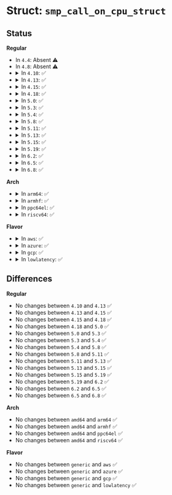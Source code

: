 # Struct: <code>smp_call_on_cpu_struct</code>

## Status
<b>Regular</b>
<ul>
<li>
In <code>4.4</code>: Absent ⚠️
</li>
<li>
In <code>4.8</code>: Absent ⚠️
</li>
<li>
<details>
<summary>In <code>4.10</code>: ✅</summary>

```c
struct smp_call_on_cpu_struct {
    struct work_struct work;
    struct completion done;
    int (*func)(void *);
    void *data;
    int ret;
    int cpu;
};
```
</details>
</li>
<li>
<details>
<summary>In <code>4.13</code>: ✅</summary>

```c
struct smp_call_on_cpu_struct {
    struct work_struct work;
    struct completion done;
    int (*func)(void *);
    void *data;
    int ret;
    int cpu;
};
```
</details>
</li>
<li>
<details>
<summary>In <code>4.15</code>: ✅</summary>

```c
struct smp_call_on_cpu_struct {
    struct work_struct work;
    struct completion done;
    int (*func)(void *);
    void *data;
    int ret;
    int cpu;
};
```
</details>
</li>
<li>
<details>
<summary>In <code>4.18</code>: ✅</summary>

```c
struct smp_call_on_cpu_struct {
    struct work_struct work;
    struct completion done;
    int (*func)(void *);
    void *data;
    int ret;
    int cpu;
};
```
</details>
</li>
<li>
<details>
<summary>In <code>5.0</code>: ✅</summary>

```c
struct smp_call_on_cpu_struct {
    struct work_struct work;
    struct completion done;
    int (*func)(void *);
    void *data;
    int ret;
    int cpu;
};
```
</details>
</li>
<li>
<details>
<summary>In <code>5.3</code>: ✅</summary>

```c
struct smp_call_on_cpu_struct {
    struct work_struct work;
    struct completion done;
    int (*func)(void *);
    void *data;
    int ret;
    int cpu;
};
```
</details>
</li>
<li>
<details>
<summary>In <code>5.4</code>: ✅</summary>

```c
struct smp_call_on_cpu_struct {
    struct work_struct work;
    struct completion done;
    int (*func)(void *);
    void *data;
    int ret;
    int cpu;
};
```
</details>
</li>
<li>
<details>
<summary>In <code>5.8</code>: ✅</summary>

```c
struct smp_call_on_cpu_struct {
    struct work_struct work;
    struct completion done;
    int (*func)(void *);
    void *data;
    int ret;
    int cpu;
};
```
</details>
</li>
<li>
<details>
<summary>In <code>5.11</code>: ✅</summary>

```c
struct smp_call_on_cpu_struct {
    struct work_struct work;
    struct completion done;
    int (*func)(void *);
    void *data;
    int ret;
    int cpu;
};
```
</details>
</li>
<li>
<details>
<summary>In <code>5.13</code>: ✅</summary>

```c
struct smp_call_on_cpu_struct {
    struct work_struct work;
    struct completion done;
    int (*func)(void *);
    void *data;
    int ret;
    int cpu;
};
```
</details>
</li>
<li>
<details>
<summary>In <code>5.15</code>: ✅</summary>

```c
struct smp_call_on_cpu_struct {
    struct work_struct work;
    struct completion done;
    int (*func)(void *);
    void *data;
    int ret;
    int cpu;
};
```
</details>
</li>
<li>
<details>
<summary>In <code>5.19</code>: ✅</summary>

```c
struct smp_call_on_cpu_struct {
    struct work_struct work;
    struct completion done;
    int (*func)(void *);
    void *data;
    int ret;
    int cpu;
};
```
</details>
</li>
<li>
<details>
<summary>In <code>6.2</code>: ✅</summary>

```c
struct smp_call_on_cpu_struct {
    struct work_struct work;
    struct completion done;
    int (*func)(void *);
    void *data;
    int ret;
    int cpu;
};
```
</details>
</li>
<li>
<details>
<summary>In <code>6.5</code>: ✅</summary>

```c
struct smp_call_on_cpu_struct {
    struct work_struct work;
    struct completion done;
    int (*func)(void *);
    void *data;
    int ret;
    int cpu;
};
```
</details>
</li>
<li>
<details>
<summary>In <code>6.8</code>: ✅</summary>

```c
struct smp_call_on_cpu_struct {
    struct work_struct work;
    struct completion done;
    int (*func)(void *);
    void *data;
    int ret;
    int cpu;
};
```
</details>
</li>
</ul>
<b>Arch</b>
<ul>
<li>
<details>
<summary>In <code>arm64</code>: ✅</summary>

```c
struct smp_call_on_cpu_struct {
    struct work_struct work;
    struct completion done;
    int (*func)(void *);
    void *data;
    int ret;
    int cpu;
};
```
</details>
</li>
<li>
<details>
<summary>In <code>armhf</code>: ✅</summary>

```c
struct smp_call_on_cpu_struct {
    struct work_struct work;
    struct completion done;
    int (*func)(void *);
    void *data;
    int ret;
    int cpu;
};
```
</details>
</li>
<li>
<details>
<summary>In <code>ppc64el</code>: ✅</summary>

```c
struct smp_call_on_cpu_struct {
    struct work_struct work;
    struct completion done;
    int (*func)(void *);
    void *data;
    int ret;
    int cpu;
};
```
</details>
</li>
<li>
<details>
<summary>In <code>riscv64</code>: ✅</summary>

```c
struct smp_call_on_cpu_struct {
    struct work_struct work;
    struct completion done;
    int (*func)(void *);
    void *data;
    int ret;
    int cpu;
};
```
</details>
</li>
</ul>
<b>Flavor</b>
<ul>
<li>
<details>
<summary>In <code>aws</code>: ✅</summary>

```c
struct smp_call_on_cpu_struct {
    struct work_struct work;
    struct completion done;
    int (*func)(void *);
    void *data;
    int ret;
    int cpu;
};
```
</details>
</li>
<li>
<details>
<summary>In <code>azure</code>: ✅</summary>

```c
struct smp_call_on_cpu_struct {
    struct work_struct work;
    struct completion done;
    int (*func)(void *);
    void *data;
    int ret;
    int cpu;
};
```
</details>
</li>
<li>
<details>
<summary>In <code>gcp</code>: ✅</summary>

```c
struct smp_call_on_cpu_struct {
    struct work_struct work;
    struct completion done;
    int (*func)(void *);
    void *data;
    int ret;
    int cpu;
};
```
</details>
</li>
<li>
<details>
<summary>In <code>lowlatency</code>: ✅</summary>

```c
struct smp_call_on_cpu_struct {
    struct work_struct work;
    struct completion done;
    int (*func)(void *);
    void *data;
    int ret;
    int cpu;
};
```
</details>
</li>
</ul>

## Differences
<b>Regular</b>
<ul>
<li>
No changes between <code>4.10</code> and <code>4.13</code> ✅
</li>
<li>
No changes between <code>4.13</code> and <code>4.15</code> ✅
</li>
<li>
No changes between <code>4.15</code> and <code>4.18</code> ✅
</li>
<li>
No changes between <code>4.18</code> and <code>5.0</code> ✅
</li>
<li>
No changes between <code>5.0</code> and <code>5.3</code> ✅
</li>
<li>
No changes between <code>5.3</code> and <code>5.4</code> ✅
</li>
<li>
No changes between <code>5.4</code> and <code>5.8</code> ✅
</li>
<li>
No changes between <code>5.8</code> and <code>5.11</code> ✅
</li>
<li>
No changes between <code>5.11</code> and <code>5.13</code> ✅
</li>
<li>
No changes between <code>5.13</code> and <code>5.15</code> ✅
</li>
<li>
No changes between <code>5.15</code> and <code>5.19</code> ✅
</li>
<li>
No changes between <code>5.19</code> and <code>6.2</code> ✅
</li>
<li>
No changes between <code>6.2</code> and <code>6.5</code> ✅
</li>
<li>
No changes between <code>6.5</code> and <code>6.8</code> ✅
</li>
</ul>
<b>Arch</b>
<ul>
<li>
No changes between <code>amd64</code> and <code>arm64</code> ✅
</li>
<li>
No changes between <code>amd64</code> and <code>armhf</code> ✅
</li>
<li>
No changes between <code>amd64</code> and <code>ppc64el</code> ✅
</li>
<li>
No changes between <code>amd64</code> and <code>riscv64</code> ✅
</li>
</ul>
<b>Flavor</b>
<ul>
<li>
No changes between <code>generic</code> and <code>aws</code> ✅
</li>
<li>
No changes between <code>generic</code> and <code>azure</code> ✅
</li>
<li>
No changes between <code>generic</code> and <code>gcp</code> ✅
</li>
<li>
No changes between <code>generic</code> and <code>lowlatency</code> ✅
</li>
</ul>
